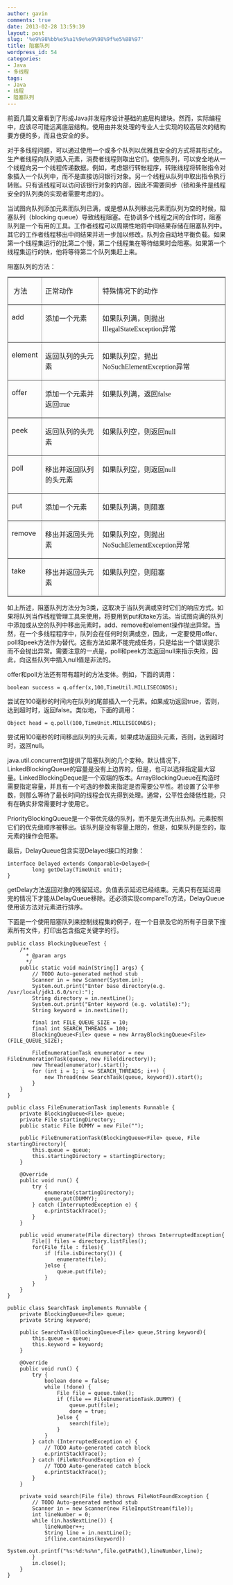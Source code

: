 ```yaml
---
author: gavin
comments: true
date: 2013-02-28 13:59:39
layout: post
slug: '%e9%98%bb%e5%a1%9e%e9%98%9f%e5%88%97'
title: 阻塞队列
wordpress_id: 54
categories:
- Java
- 多线程
tags:
- Java
- 线程
- 阻塞队列
---
```


前面几篇文章看到了形成Java并发程序设计基础的底层构建块。然而，实际编程中，应该尽可能远离底层结构。使用由并发处理的专业人士实现的较高层次的结构要方便的多，而且也安全的多。

对于多线程问题，可以通过使用一个或多个队列以优雅且安全的方式将其形式化。生产者线程向队列插入元素，消费者线程则取出它们。使用队列，可以安全地从一个线程向另一个线程传递数据。例如，考虑银行转帐程序，转账线程将转账指令对象插入一个队列中，而不是直接访问银行对象。另一个线程从队列中取出指令执行转账。只有该线程可以访问该银行对象的内部，因此不需要同步（锁和条件是线程安全的队列类的实现者需要考虑的）。

当试图向队列添加元素而队列已满，或是想从队列移出元素而队列为空的时候，阻塞队列（blocking queue）导致线程阻塞。在协调多个线程之间的合作时，阻塞队列是一个有用的工具。工作者线程可以周期性地将中间结果存储在阻塞队列中。其它的工作者线程移出中间结果并进一步加以修改。队列会自动地平衡负载。如果第一个线程集运行的比第二个慢，第二个线程集在等待结果时会阻塞。如果第一个线程集运行的快，他将等待第二个队列集赶上来。

阻塞队列的方法：
<table border="1" cellpadding="0" cellspacing="0" style="padding:0px;margin:0px;border:1pt solid #A3A3A3;">
<tbody>
<tr>
<td style="vertical-align:top;">
<p>&nbsp;方法</p>
</td>
<td style="vertical-align:top;">
<p>正常动作</p>
</td>
<td style="vertical-align:top;">
<p>特殊情况下的动作</p>
</td>
</tr>
<tr>
<td style="vertical-align:top;">
<p>add</p>
</td>
<td style="vertical-align:top;">
<p>添加一个元素</p>
</td>
<td style="vertical-align:top;">
<p><span style="font-family:SimSun;">如果队列满，则抛出</span><span style="font-family:Calibri;">IllegalStateException</span><span style="font-family:SimSun;">异常</span></p>
</td>
</tr>
<tr>
<td style="vertical-align:top;">
<p>element</p>
</td>
<td style="vertical-align:top;">
<p>返回队列的头元素</p>
</td>
<td style="vertical-align:top;">
<p><span style="font-family:SimSun;">如果队列空，抛出</span><span style="font-family:Calibri;">NoSuchElementException</span><span style="font-family:SimSun;">异常</span></p>
</td>
</tr>
<tr>
<td style="vertical-align:top;">
<p>offer</p>
</td>
<td style="vertical-align:top;">
<p><span style="font-family:SimSun;">添加一个元素并返回</span><span style="font-family:Calibri;">true</span></p>
</td>
<td style="vertical-align:top;">
<p><span style="font-family:SimSun;">如果队列满，返回</span><span style="font-family:Calibri;">false</span></p>
</td>
</tr>
<tr>
<td style="vertical-align:top;">
<p>peek</p>
</td>
<td style="vertical-align:top;">
<p>返回队列的头元素</p>
</td>
<td style="vertical-align:top;">
<p><span style="font-family:SimSun;">如果队列空，则返回</span><span style="font-family:Calibri;">null</span></p>
</td>
</tr>
<tr>
<td style="vertical-align:top;">
<p>poll</p>
</td>
<td style="vertical-align:top;">
<p>移出并返回队列的头元素</p>
</td>
<td style="vertical-align:top;">
<p><span style="font-family:SimSun;">如果队列空，则返回</span><span style="font-family:Calibri;">null</span></p>
</td>
</tr>
<tr>
<td style="vertical-align:top;">
<p>put</p>
</td>
<td style="vertical-align:top;">
<p>添加一个元素</p>
</td>
<td style="vertical-align:top;">
<p>如果队列满，则阻塞</p>
</td>
</tr>
<tr>
<td style="vertical-align:top;">
<p>remove</p>
</td>
<td style="vertical-align:top;">
<p>移出并返回头元素</p>
</td>
<td style="vertical-align:top;">
<p><span style="font-family:SimSun;">如果队列空，则抛出</span><span style="font-family:Calibri;">NoSuchElementException</span><span style="font-family:SimSun;">异常</span></p>
</td>
</tr>
<tr>
<td style="vertical-align:top;">
<p>take</p>
</td>
<td style="vertical-align:top;">
<p>移出并返回头元素</p>
</td>
<td style="vertical-align:top;">
<p>如果队列空，则阻塞</p>
</td>
</tr>
</tbody>
</table>

如上所述，阻塞队列方法分为3类，这取决于当队列满或空时它们的响应方式。如果将队列当作线程管理工具来使用，将要用到put和take方法。当试图向满的队列中添加或从空的队列中移出元素时，add、remove和element操作抛出异常。当然，在一个多线程程序中，队列会在任何时刻满或空，因此，一定要使用offer、poll和peek方法作为替代。这些方法如果不能完成任务，只是给出一个错误提示而不会抛出异常。需要注意的一点是，poll和peek方法返回null来指示失败，因此，向这些队列中插入null值是非法的。

offer和poll方法还有带有超时的方法变体。例如，下面的调用：

    boolean success = q.offer(x,100,TimeUtil.MILLISECONDS);

尝试在100毫秒的时间内在队列的尾部插入一个元素。如果成功返回true，否则，达到超时时，返回false。类似地，下面的调用：

    Object head = q.poll(100,TimeUnit.MILLISECONDS);

尝试用100毫秒的时间移出队列的头元素，如果成功返回头元素，否则，达到超时时，返回null。

java.util.concurrent包提供了阻塞队列的几个变种。默认情况下，LinkedBlockingQueue的容量是没有上边界的，但是，也可以选择指定最大容量。LinkedBlockingDeque是一个双端的版本。ArrayBlockingQueue在构造时需要指定容量，并且有一个可选的参数来指定是否需要公平性。若设置了公平参数，则那么等待了最长时间的线程会优先得到处理。通常，公平性会降低性能，只有在确实非常需要时才使用它。

PriorityBlockingQueue是一个带优先级的队列，而不是先进先出队列。元素按照它们的优先级顺序被移出。该队列是没有容量上限的，但是，如果队列是空的，取元素的操作会阻塞。

最后，DelayQueue包含实现Delayed接口的对象：

    interface Delayed extends Comparable<Delayed>{
            long getDelay(TimeUnit unit);
    }

getDelay方法返回对象的残留延迟。负值表示延迟已经结束。元素只有在延迟用完的情况下才能从DelayQueue移除。还必须实现compareTo方法，DelayQueue使用该方法对元素进行排序。

下面是一个使用阻塞队列来控制线程集的例子，在一个目录及它的所有子目录下搜索所有文件，打印出包含指定关键字的行。

    public class BlockingQueueTest {
        /**
          * @param args
          */
        public static void main(String[] args) {
            // TODO Auto-generated method stub
            Scanner in = new Scanner(System.in);
            System.out.print("Enter base directory(e.g. /usr/local/jdk1.6.0/src):");
            String directory = in.nextLine();
            System.out.print("Enter keyword (e.g. volatile):");
            String keyword = in.nextLine();
    
            final int FILE_QUEUE_SIZE = 10;
            final int SEARCH_THREADS = 100;
            BlockingQueue<File> queue = new ArrayBlockingQueue<File>(FILE_QUEUE_SIZE);
    
            FileEnumerationTask enumerator = new FileEnumerationTask(queue, new File(directory));
            new Thread(enumerator).start();
            for (int i = 1; i <= SEARCH_THREADS; i++) {
                new Thread(new SearchTask(queue, keyword)).start();
            }
        }
    }
    
    public class FileEnumerationTask implements Runnable {
        private BlockingQueue<File> queue;
        private File startingDirectory;
        public static File DUMMY = new File("");
    
        public FileEnumerationTask(BlockingQueue<File> queue, File startingDirectory){
            this.queue = queue;
            this.startingDirectory = startingDirectory;
        }
    
        @Override
        public void run() {
            try {
                enumerate(startingDirectory);
                queue.put(DUMMY);
            } catch (InterruptedException e) {
                e.printStackTrace();
            }
        }
    
        public void enumerate(File directory) throws InterruptedException{
            File[] files = directory.listFiles();
            for(File file : files){
                if (file.isDirectory()) {
                    enumerate(file);
                }else {
                    queue.put(file);
                }
            }
        }
    }
    
    public class SearchTask implements Runnable {
        private BlockingQueue<File> queue;
        private String keyword;
    
        public SearchTask(BlockingQueue<File> queue,String keyword){
            this.queue = queue;
            this.keyword = keyword;
        }
    
        @Override
        public void run() {
            try {
                boolean done = false;
                while (!done) {
                    File file = queue.take();
                    if (file == FileEnumerationTask.DUMMY) {
                        queue.put(file);
                        done = true;
                    }else {
                        search(file);
                    }
                }
            } catch (InterruptedException e) {
                // TODO Auto-generated catch block
                e.printStackTrace();
            } catch (FileNotFoundException e) {
                // TODO Auto-generated catch block
                e.printStackTrace();
            }
        }
    
        private void search(File file) throws FileNotFoundException {
            // TODO Auto-generated method stub
            Scanner in = new Scanner(new FileInputStream(file));
            int lineNumber = 0;
            while (in.hasNextLine()) {
                lineNumber++;
                String line = in.nextLine();
                if(line.contains(keyword))
                    System.out.printf("%s:%d:%s%n",file.getPath(),lineNumber,line);
            }
            in.close();
        }
    }
